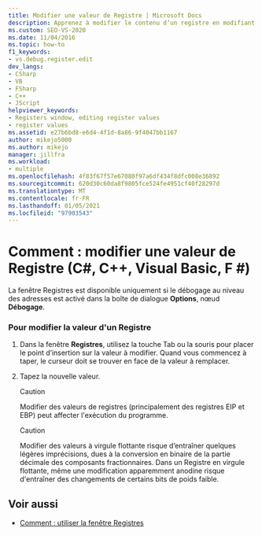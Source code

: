 ```yaml
---
title: Modifier une valeur de Registre | Microsoft Docs
description: Apprenez à modifier le contenu d’un registre en modifiant sa valeur dans la fenêtre registres (disponible uniquement si le débogage au niveau de l’adresse est activé).
ms.custom: SEO-VS-2020
ms.date: 11/04/2016
ms.topic: how-to
f1_keywords:
- vs.debug.register.edit
dev_langs:
- CSharp
- VB
- FSharp
- C++
- JScript
helpviewer_keywords:
- Registers window, editing register values
- register values
ms.assetid: e27b6bd8-e6d4-4f1d-8a86-9f4047bb1167
author: mikejo5000
ms.author: mikejo
manager: jillfra
ms.workload:
- multiple
ms.openlocfilehash: 4f83f67f57e67080f97a6df434f8dfc008e36892
ms.sourcegitcommit: 620d30c60da8f9805fce524fe4951cf40f28297d
ms.translationtype: MT
ms.contentlocale: fr-FR
ms.lasthandoff: 01/05/2021
ms.locfileid: "97903543"
---
```

# <a name="how-to-edit-a-register-value-c-c-visual-basic-f"></a>Comment : modifier une valeur de Registre (C#, C++, Visual Basic, F #)

La fenêtre Registres est disponible uniquement si le débogage au niveau des adresses est activé dans la boîte de dialogue **Options**, nœud **Débogage**.

### <a name="to-change-the-value-of-a-register"></a>Pour modifier la valeur d'un Registre

1. Dans la fenêtre **Registres**, utilisez la touche Tab ou la souris pour placer le point d’insertion sur la valeur à modifier. Quand vous commencez à taper, le curseur doit se trouver en face de la valeur à remplacer.

2. Tapez la nouvelle valeur.

    > [!CAUTION]
    > Modifier des valeurs de registres (principalement des registres EIP et EBP) peut affecter l'exécution du programme.

    > [!CAUTION]
    > Modifier des valeurs à virgule flottante risque d’entraîner quelques légères imprécisions, dues à la conversion en binaire de la partie décimale des composants fractionnaires. Dans un Registre en virgule flottante, même une modification apparemment anodine risque d'entraîner des changements de certains bits de poids faible.

## <a name="see-also"></a>Voir aussi
- [Comment : utiliser la fenêtre Registres](../debugger/how-to-use-the-registers-window.md)